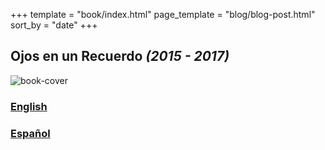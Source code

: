 +++
template = "book/index.html"
page_template = "blog/blog-post.html"
sort_by = "date"
+++

## Ojos en un Recuerdo _(2015 - 2017)_

![book-cover](/images/book/oeur/oeur-cover.jpg)

### [English](oeur/en)
### [Español](oeur/es)

